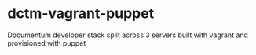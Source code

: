 # dctm-vagrant-puppet
Documentum developer stack split across 3 servers built with vagrant and provisioned with puppet

